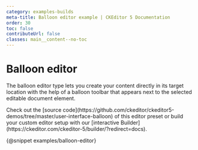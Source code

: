 ```yaml
---
category: examples-builds
meta-title: Balloon editor example | CKEditor 5 Documentation
order: 30
toc: false
contributeUrl: false
classes: main__content--no-toc
---
```


# Balloon editor

The balloon editor type lets you create your content directly in its target location with the help of a balloon toolbar that appears next to the selected editable document element.

<info-box hint>
	Check out the [source code](https://github.com/ckeditor/ckeditor5-demos/tree/master/user-interface-balloon) of this editor preset or build your custom editor setup with our [interactive Builder](https://ckeditor.com/ckeditor-5/builder/?redirect=docs).
</info-box>

{@snippet examples/balloon-editor}

